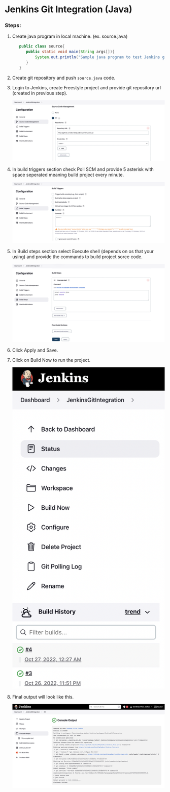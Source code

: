 # Jenkins Git Integration (Java)

### Steps:

1. Create java program in local machine. (ex. source.java)
    ```java
       public class source{
          public static void main(String args[]){
              System.out.println("Sample java program to test Jenkins git integration");
          }
       }
    ```
  
2. Create git repository and push `source.java` code.

3. Login to Jenkins, create Freestyle project and provide git repository url (created in previous step).

    ![Screenshot](source_code_management.png)

4. In build triggers section check Poll SCM and provide 5 asterisk with space seperated meaning build project every minute.

    ![Screenshot](build_triggers.png)
    
5. In Build steps section select Execute shell (depends on os that your using) and provide the commands to build project sorce code.

    ![Screenshot](build_steps.png)

6. Click Apply and Save.

7. Click on Build Now to run the project.
    
    ![Screenshot](Run.png)
    
8. Final output will look like this.
    
    ![Screenshot](final_output.png)
